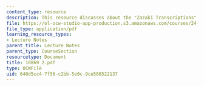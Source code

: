 ```yaml
---
content_type: resource
description: This resource discusses about the "Zazaki Transcriptions".
file: https://ol-ocw-studio-app-production.s3.amazonaws.com/courses/24-942-grammar-of-a-less-familiar-language-spring-2003/640d5cc47f56c2bb5e0c9ce586522137_10869_2.pdf
file_type: application/pdf
learning_resource_types:
- Lecture Notes
parent_title: Lecture Notes
parent_type: CourseSection
resourcetype: Document
title: 10869_2.pdf
type: OCWFile
uid: 640d5cc4-7f56-c2bb-5e0c-9ce586522137
---
```


